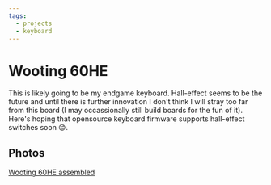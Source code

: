 ```yaml
---
tags:
  - projects
  - keyboard
---
```


# Wooting 60HE

This is likely going to be my endgame keyboard. Hall-effect seems to be the future and until there is further innovation I don't think I will stray too far from this board (I may occassionally still build boards for the fun of it). Here's hoping that opensource keyboard firmware supports hall-effect switches soon 😊.

## Photos

[Wooting 60HE assembled](https://media.discordapp.net/attachments/1259711992847929372/1259712048368189491/wooting.png?ex=668cadc4&is=668b5c44&hm=1737af33aeb22f5a9d8e0d5bedb8fca1b84b464719d8eb5d3287dbd84f8ae95d&=&format=webp&quality=lossless&width=810&height=1080)
